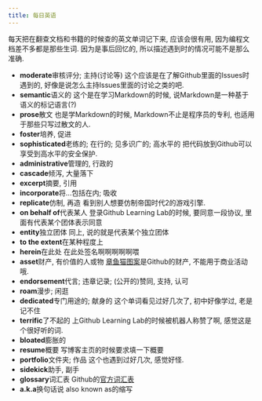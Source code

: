 ```yaml
---
title: 每日英语
---
```


每天把在翻查文档和书籍的时候查的英文单词记下来, 应该会很有用, 因为编程文档差不多都是那些生词. 因为是事后回忆的, 所以描述遇到时的情况可能不是那么准确. 

- **moderate**审核评分; 主持(讨论等) 这个应该是在了解Github里面的Issues时遇到的, 好像是说怎么主持Issues里面的讨论之类的吧.
- **semantic**语义的 这个是在学习Markdown的时候, 说Markdown是一种基于语义的标记语言(?)
- **prose**散文 也是学Markdown的时候, Markdown不止是程序员的专利, 也适用于那些只写过散文的人.
- **foster**培养, 促进
- **sophisticated**老练的; 在行的; 见多识广的; 高水平的 把代码放到Github可以享受到高水平的安全保护. 
- **administrative**管理的, 行政的
- **cascade**倾泻, 大量落下
- **excerpt**摘要, 引用
- **incorporate**将...包括在内; 吸收
- **replicate**仿制, 再造 看到别人想要仿制帝国时代2的游戏引擎.
- **on behalf of**代表某人 登录Github Learning Lab的时候, 要同意一段协议, 里面有代表某个团体表示同意
- **entity**独立团体 同上, 说的就是代表某个独立团体
- **to the extent**在某种程度上
- **herein**在此处 在此处签名啊啊啊啊啊喂
- **asset**财产, 有价值的人或物 [章鱼猫图案](https://octodex.github.com/)是Github的财产, 不能用于商业活动哦. 
- **endorsement**代言; 违章记录; (公开的)赞同, 支持, 认可
- **roam**漫步; 闲逛
- **dedicated**专门用途的; 献身的 这个单词看见过好几次了, 初中好像学过, 老是记不住
- **terrific**了不起的 上Github Learning Lab的时候被机器人称赞了啊, 感觉这是个很好听的词.
- **bloated**膨胀的
- **resume**概要 写博客主页的时候要求填一下概要
- **portfolio**文件夹; 作品 这个也遇到过好几次, 感觉好怪.
- **sidekick**助手, 副手
- **glossary**词汇表 Github的[官方词汇表](https://help.github.com/en/articles/github-glossary)
- **a.k.a**换句话说 also known as的缩写
